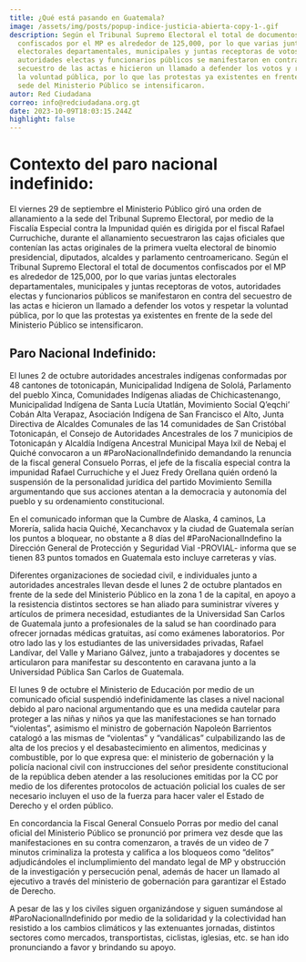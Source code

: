 ```yaml
---
title: ¿Qué está pasando en Guatemala?
image: /assets/img/posts/popup-indice-justicia-abierta-copy-1-.gif
description: Según el Tribunal Supremo Electoral el total de documentos
  confiscados por el MP es alrededor de 125,000, por lo que varias juntas
  electorales departamentales, municipales y juntas receptoras de votos,
  autoridades electas y funcionarios públicos se manifestaron en contra del
  secuestro de las actas e hicieron un llamado a defender los votos y respetar
  la voluntad pública, por lo que las protestas ya existentes en frente de la
  sede del Ministerio Público se intensificaron.
autor: Red Ciudadana
correo: info@redciudadana.org.gt
date: 2023-10-09T18:03:15.244Z
highlight: false
---
```

# **Contexto del paro nacional indefinido:**

El viernes 29 de septiembre el Ministerio Público giró una orden de allanamiento a la sede del Tribunal Supremo Electoral, por medio de la Fiscalía Especial contra la Impunidad quién es dirigida por el fiscal Rafael Curruchiche, durante el allanamiento secuestraron las cajas oficiales que contenían las actas originales de la primera vuelta electoral de binomio presidencial, diputados, alcaldes y parlamento centroamericano. Según el Tribunal Supremo Electoral el total de documentos confiscados por el MP es alrededor de 125,000, por lo que varias juntas electorales departamentales, municipales y juntas receptoras de votos, autoridades electas y funcionarios públicos se manifestaron en contra del secuestro de las actas e hicieron un llamado a defender los votos y respetar la voluntad pública, por lo que las protestas ya existentes en frente de la sede del Ministerio Público se intensificaron.

## **Paro Nacional Indefinido:** 

El lunes 2 de octubre autoridades ancestrales indígenas conformadas por 48 cantones de totonicapán, Municipalidad Indígena de Sololá, Parlamento del pueblo Xinca, Comunidades Indígenas aliadas de Chichicastenango, Municipalidad Indígena de Santa Lucía Utatlán, Movimiento Social Q’eqchi’ Cobán Alta Verapaz, Asociación Indígena de San Francisco el Alto, Junta Directiva de Alcaldes Comunales de las 14 comunidades de San Cristóbal Totonicapán, el Consejo de Autoridades Ancestrales de los 7 municipios de Totonicapán y Alcaldía Indígena Ancestral Municipal Maya Ixil de Nebaj el Quiché convocaron a un #ParoNacionalIndefinido demandando la renuncia de la fiscal general Consuelo Porras, el jefe de la fiscalía especial contra la impunidad Rafael Curruchiche y el Juez Fredy Orellana quién ordenó la suspensión de la personalidad jurídica del partido Movimiento Semilla argumentando que sus acciones atentan a la democracia y autonomía del pueblo y su ordenamiento constitucional.

En el comunicado informan que la Cumbre de Alaska, 4 caminos, La Morería, salida hacia Quiché, Xecanchavox y la ciudad de Guatemala serían los puntos a bloquear, no obstante a 8 días del #ParoNacionalIndefino la Dirección General de Protección y Seguridad Vial -PROVIAL- informa que se tienen 83 puntos tomados en Guatemala esto incluye carreteras y vías.

Diferentes organizaciones de sociedad civil, e individuales junto a autoridades ancestrales llevan desde el lunes 2 de octubre plantados en frente de la sede del Ministerio Público en la zona 1 de la capital, en apoyo a la resistencia distintos sectores se han aliado para suministrar víveres y artículos de primera necesidad, estudiantes de la Universidad San Carlos de Guatemala junto a profesionales de la salud se han coordinado para ofrecer jornadas médicas gratuitas, así como exámenes laboratorios. Por otro lado las y los estudiantes de las universidades privadas,  Rafael Landívar, del Valle y Mariano Gálvez, junto a trabajadores y docentes se articularon para manifestar su descontento en caravana junto a la Universidad Pública San Carlos de Guatemala.

El lunes 9 de octubre el Ministerio de Educación por medio de un comunicado oficial suspendió indefinidamente las clases a nivel nacional debido al paro nacional argumentando que es una medida cautelar para proteger a las niñas y niños ya que las manifestaciones se han tornado “violentas”, asimismo el ministro de gobernación Napoleón Barrientos catalogó a las mismas de “violentas” y “vandálicas” culpabilizando las de alta de los precios y el desabastecimiento en alimentos, medicinas y combustible, por lo que expresa que: el ministerio de gobernación y la policía nacional civil con instrucciones del señor presidente constitucional de la república deben atender a las resoluciones emitidas por la CC por medio de los diferentes protocolos de actuación policial los cuales de ser necesario incluyen el uso de la fuerza para hacer valer el Estado de Derecho y el orden público.

En concordancia la Fiscal General Consuelo Porras por medio del canal oficial del Ministerio Público se pronunció por primera vez desde que las manifestaciones en su contra comenzaron, a través de un video de 7 minutos criminaliza la protesta y califica a los bloqueos como “delitos” adjudicándoles el inclumplimiento del mandato legal de MP y obstrucción de la investigación y persecución penal, además de hacer un llamado al ejecutivo a través del ministerio de gobernación para garantizar el Estado de Derecho.

A pesar de las y los civiles siguen organizándose y siguen sumándose al #ParoNacionalIndefinido por medio de la solidaridad y la colectividad han resistido a los cambios climáticos y las extenuantes jornadas, distintos sectores como mercados, transportistas, ciclistas, iglesias, etc. se han ido pronunciando a favor y brindando su apoyo.